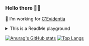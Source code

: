 ### Hello there 🧔🏼

🔭 I’m working for [C'Evidentia](https://cevidentia.com/)

<details>
    <summary>This is a ReadMe playground</summary>
    HOLA !
    [![Anurag's GitHub stats](https://github-readme-stats.vercel.app/api?username=PiRB&show_icons=true&theme=dracula)](https://github.com/anuraghazra/github-readme-stats)
</details>

[![Anurag's GitHub stats](https://github-readme-stats.vercel.app/api?username=PiRB&show_icons=true&theme=dracula)](https://github.com/anuraghazra/github-readme-stats)
[![Top Langs](https://github-readme-stats.vercel.app/api/top-langs/?username=PiRB&layout=compact&theme=dracula)](https://github.com/anuraghazra/github-readme-stats)
